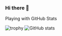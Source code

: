 ### Hi there 👋

<!--
**atchertchian/atchertchian** is a ✨ _special_ ✨ repository because its `README.md` (this file) appears on your GitHub profile.

Here are some ideas to get you started:

- 🔭 I’m currently working on ...
- 🌱 I’m currently learning ...
- 👯 I’m looking to collaborate on ...
- 🤔 I’m looking for help with ...
- 💬 Ask me about ...
- 📫 How to reach me: ...
- 😄 Pronouns: ...
- ⚡ Fun fact: ...
-->

Playing with GitHub Stats

![trophy](https://github-profile-trophy.vercel.app/?username=atchertchian&row=1&column=3) ![GitHub stats](https://github-readme-stats.vercel.app/api?username=atchertchian&count_private=true&show_icons=true&include_all_commits=true&hide=issues,stars)
